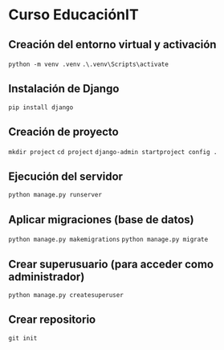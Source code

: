 # Curso EducaciónIT

## Creación del entorno virtual y activación

`python -m venv .venv`
`.\.venv\Scripts\activate`

## Instalación de Django

`pip install django`

## Creación de proyecto

`mkdir project`
`cd project`
`django-admin startproject config .`

## Ejecución del servidor

`python manage.py runserver`

## Aplicar migraciones (base de datos)

`python manage.py makemigrations`
`python manage.py migrate`

## Crear superusuario (para acceder como administrador)

`python manage.py createsuperuser`

## Crear repositorio
`git init`